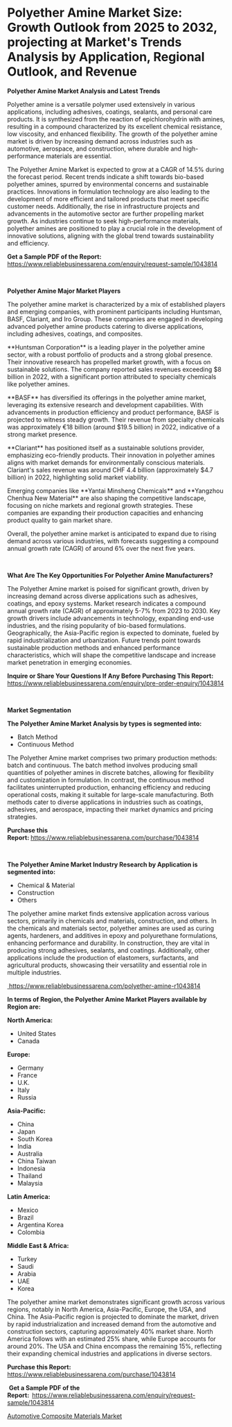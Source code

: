 <p><h1>Polyether Amine Market Size: Growth Outlook from 2025 to 2032, projecting at Market's Trends Analysis by Application, Regional Outlook, and Revenue</h1></p><p><strong>Polyether Amine Market Analysis and Latest Trends</strong></p>
<p><p>Polyether amine is a versatile polymer used extensively in various applications, including adhesives, coatings, sealants, and personal care products. It is synthesized from the reaction of epichlorohydrin with amines, resulting in a compound characterized by its excellent chemical resistance, low viscosity, and enhanced flexibility. The growth of the polyether amine market is driven by increasing demand across industries such as automotive, aerospace, and construction, where durable and high-performance materials are essential.</p><p>The Polyether Amine Market is expected to grow at a CAGR of 14.5% during the forecast period. Recent trends indicate a shift towards bio-based polyether amines, spurred by environmental concerns and sustainable practices. Innovations in formulation technology are also leading to the development of more efficient and tailored products that meet specific customer needs. Additionally, the rise in infrastructure projects and advancements in the automotive sector are further propelling market growth. As industries continue to seek high-performance materials, polyether amines are positioned to play a crucial role in the development of innovative solutions, aligning with the global trend towards sustainability and efficiency.</p></p>
<p><strong>Get a Sample PDF of the Report:&nbsp;</strong> <a href="https://www.reliablebusinessarena.com/enquiry/request-sample/1043814?utm_campaign=2639&utm_medium=2&utm_source=Github&utm_content=ia&utm_term=01042025&utm_id=polyether-amine">https://www.reliablebusinessarena.com/enquiry/request-sample/1043814</a></p>
<p>&nbsp;</p>
<p><strong>Polyether Amine Major Market Players</strong></p>
<p><p>The polyether amine market is characterized by a mix of established players and emerging companies, with prominent participants including Huntsman, BASF, Clariant, and Iro Group. These companies are engaged in developing advanced polyether amine products catering to diverse applications, including adhesives, coatings, and composites.</p><p>**Huntsman Corporation** is a leading player in the polyether amine sector, with a robust portfolio of products and a strong global presence. Their innovative research has propelled market growth, with a focus on sustainable solutions. The company reported sales revenues exceeding $8 billion in 2022, with a significant portion attributed to specialty chemicals like polyether amines.</p><p>**BASF** has diversified its offerings in the polyether amine market, leveraging its extensive research and development capabilities. With advancements in production efficiency and product performance, BASF is projected to witness steady growth. Their revenue from specialty chemicals was approximately €18 billion (around $19.5 billion) in 2022, indicative of a strong market presence.</p><p>**Clariant** has positioned itself as a sustainable solutions provider, emphasizing eco-friendly products. Their innovation in polyether amines aligns with market demands for environmentally conscious materials. Clariant's sales revenue was around CHF 4.4 billion (approximately $4.7 billion) in 2022, highlighting solid market viability.</p><p>Emerging companies like **Yantai Minsheng Chemicals** and **Yangzhou Chenhua New Material** are also shaping the competitive landscape, focusing on niche markets and regional growth strategies. These companies are expanding their production capacities and enhancing product quality to gain market share.</p><p>Overall, the polyether amine market is anticipated to expand due to rising demand across various industries, with forecasts suggesting a compound annual growth rate (CAGR) of around 6% over the next five years.</p></p>
<p>&nbsp;</p>
<p><strong>What Are The Key Opportunities For Polyether Amine Manufacturers?</strong></p>
<p><p>The Polyether Amine market is poised for significant growth, driven by increasing demand across diverse applications such as adhesives, coatings, and epoxy systems. Market research indicates a compound annual growth rate (CAGR) of approximately 5-7% from 2023 to 2030. Key growth drivers include advancements in technology, expanding end-use industries, and the rising popularity of bio-based formulations. Geographically, the Asia-Pacific region is expected to dominate, fueled by rapid industrialization and urbanization. Future trends point towards sustainable production methods and enhanced performance characteristics, which will shape the competitive landscape and increase market penetration in emerging economies.</p></p>
<p><strong>Inquire or Share Your Questions If Any Before Purchasing This Report:</strong> <a href="https://www.reliablebusinessarena.com/enquiry/pre-order-enquiry/1043814?utm_campaign=2639&utm_medium=2&utm_source=Github&utm_content=ia&utm_term=01042025&utm_id=polyether-amine">https://www.reliablebusinessarena.com/enquiry/pre-order-enquiry/1043814</a></p>
<p>&nbsp;</p>
<p><strong>Market Segmentation</strong></p>
<p><strong>The Polyether Amine Market Analysis by types is segmented into:</strong></p>
<p><ul><li>Batch Method</li><li>Continuous Method</li></ul></p>
<p><p>The Polyether Amine market comprises two primary production methods: batch and continuous. The batch method involves producing small quantities of polyether amines in discrete batches, allowing for flexibility and customization in formulation. In contrast, the continuous method facilitates uninterrupted production, enhancing efficiency and reducing operational costs, making it suitable for large-scale manufacturing. Both methods cater to diverse applications in industries such as coatings, adhesives, and aerospace, impacting their market dynamics and pricing strategies.</p></p>
<p><strong>Purchase this Report:&nbsp;</strong><a href="https://www.reliablebusinessarena.com/purchase/1043814?utm_campaign=2639&utm_medium=2&utm_source=Github&utm_content=ia&utm_term=01042025&utm_id=polyether-amine">https://www.reliablebusinessarena.com/purchase/1043814</a></p>
<p>&nbsp;</p>
<p><strong>The Polyether Amine Market Industry Research by Application is segmented into:</strong></p>
<p><ul><li>Chemical & Material</li><li>Construction</li><li>Others</li></ul></p>
<p><p>The polyether amine market finds extensive application across various sectors, primarily in chemicals and materials, construction, and others. In the chemicals and materials sector, polyether amines are used as curing agents, hardeners, and additives in epoxy and polyurethane formulations, enhancing performance and durability. In construction, they are vital in producing strong adhesives, sealants, and coatings. Additionally, other applications include the production of elastomers, surfactants, and agricultural products, showcasing their versatility and essential role in multiple industries.</p></p>
<p><a href="https://www.reliablebusinessarena.com/polyether-amine-r1043814?utm_campaign=2639&utm_medium=2&utm_source=Github&utm_content=ia&utm_term=01042025&utm_id=polyether-amine">&nbsp;https://www.reliablebusinessarena.com/polyether-amine-r1043814</a></p>
<p><strong>In terms of Region, the Polyether Amine Market Players available by Region are:</strong></p>
<p>
    <p> <strong> North America: </strong>
        <ul>
            <li>United States</li>
            <li>Canada</li>
        </ul>
        </p> 
    <p> <strong> Europe: </strong>
        <ul>
            <li>Germany</li>
            <li>France</li>
            <li>U.K.</li>
            <li>Italy</li>
            <li>Russia</li>
        </ul>
        </p> 
    <p> <strong> Asia-Pacific: </strong>
        <ul>
            <li>China</li>
            <li>Japan</li>
            <li>South Korea</li>
            <li>India</li>
            <li>Australia</li>
            <li>China Taiwan</li>
            <li>Indonesia</li>
            <li>Thailand</li>
            <li>Malaysia</li>
        </ul>
        </p> 
    <p> <strong> Latin America: </strong>
        <ul>
            <li>Mexico</li>
            <li>Brazil</li>
            <li>Argentina Korea</li>
            <li>Colombia</li>
        </ul>
        </p> 
    <p> <strong> Middle East & Africa: </strong>
        <ul>
            <li>Turkey</li>
            <li>Saudi</li>
            <li>Arabia</li>
            <li>UAE</li>
            <li>Korea</li>
        </ul>
    </p>
    </p>
<p><p>The polyether amine market demonstrates significant growth across various regions, notably in North America, Asia-Pacific, Europe, the USA, and China. The Asia-Pacific region is projected to dominate the market, driven by rapid industrialization and increased demand from the automotive and construction sectors, capturing approximately 40% market share. North America follows with an estimated 25% share, while Europe accounts for around 20%. The USA and China encompass the remaining 15%, reflecting their expanding chemical industries and applications in diverse sectors.</p></p>
<p><strong>Purchase this Report: </strong><a href="https://www.reliablebusinessarena.com/purchase/1043814?utm_campaign=2639&utm_medium=2&utm_source=Github&utm_content=ia&utm_term=01042025&utm_id=polyether-amine">https://www.reliablebusinessarena.com/purchase/1043814</a></p>
<p>&nbsp;<strong>Get a Sample PDF of the Report:&nbsp;&nbsp;</strong><a href="https://www.reliablebusinessarena.com/enquiry/request-sample/1043814?utm_campaign=2639&utm_medium=2&utm_source=Github&utm_content=ia&utm_term=01042025&utm_id=polyether-amine">https://www.reliablebusinessarena.com/enquiry/request-sample/1043814</a></p>
<p><strong></strong></p>
<p><p><a href="https://github.com/akaalahk/Market-Research-Report-List-1/blob/main/automotive-composite-materials-market.md?utm_campaign=2639&utm_medium=2&utm_source=Github&utm_content=ia&utm_term=01042025&utm_id=polyether-amine">Automotive Composite Materials Market</a></p></p>